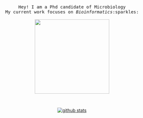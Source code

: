 <p align="center">
  <samp>
    Hey! I am a Phd candidate of Microbiology 
    <br>My current work focuses on <em>Bioinformatics</em>:sparkles:<br><br>
    <img src="https://media.giphy.com/media/UCTaYoiR7pD2okgFK1/giphy.gif" width="240px">
  </samp>
</p>

<span align="center">
  <br>

  [![github stats](https://github-readme-stats.vercel.app/api?username=Zhang-EK&show_icons=true&hide_border=False)](https://github.com/Zhang-EK)

</span>
